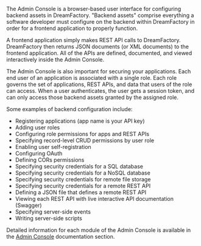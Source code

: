 The Admin Console is a browser-based user interface for configuring backend assets in DreamFactory. "Backend assets" comprise everything a software developer must configure on the backend within DreamFactory in order for a frontend application to properly function. 

A frontend application simply makes REST API calls to DreamFactory. DreamFactory then returns JSON documents (or XML documents) to the frontend application. All of the APIs are defined, documented, and viewed interactively inside the Admin Console. 

The Admin Console is also important for securing your applications. Each end user of an application is associated with a single role. Each role governs the set of applications, REST APIs, and data that users of the role can access. When a user authenticates, the user gets a session token, and can only access those backend assets granted by the assigned role. 

Some examples of backend configuration include:

* Registering applications (app name is your API key)
* Adding user roles
* Configuring role permissions for apps and REST APIs
* Specifying record-level CRUD permissions by user role
* Enabling user self-registration
* Configuring OAuth
* Defining CORs permissions
* Specifying security credentials for a SQL database
* Specifying security credentials for a NoSQL database
* Specifying security credentials for remote file storage
* Specifying security credentials for a remote REST API 
* Defining a JSON file that defines a remote REST API
* Viewing each REST API with live interactive API documentation (Swagger)
* Specifying server-side events
* Writing server-side scripts

Detailed information for each module of the Admin Console is available in the [Admin Console](Admin-Console-Overview) documentation section.
  